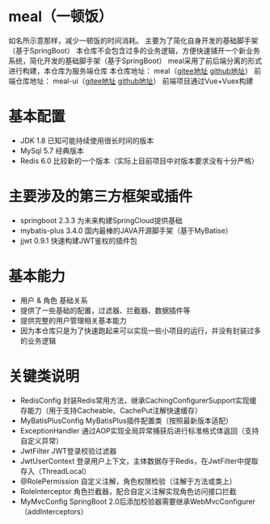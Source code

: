# meal（一顿饭）
如名所示意那样，减少一顿饭的时间消耗。
主要为了简化自身开发的基础脚手架（基于SpringBoot）
本仓库不会包含过多的业务逻辑，方便快速铺开一个新业务系统，简化开发的基础脚手架（基于SpringBoot）
meal采用了前后端分离的形式进行构建，本仓库为服务端仓库
本仓库地址：
meal（[gitee地址](https://gitee.com/mebugs/meal) [github地址](https://github.com/mebugs/meal)）
前端仓库地址：
meal-ui（[gitee地址](https://gitee.com/mebugs/meal-ui) [github地址](https://github.com/mebugs/meal-ui)）
前端项目通过Vue+Vuex构建

# 基本配置
 - JDK 1.8 已知可能持续使用很长时间的版本
 - MySql 5.7 经典版本
 - Redis 6.0 比较新的一个版本（实际上目前项目中对版本要求没有十分严格）

# 主要涉及的第三方框架或插件
 - springboot 2.3.3 为未来构建SpringCloud提供基础
 - mybatis-plus 3.4.0 国内最棒的JAVA开源脚手架（基于MyBatise）
 - jjwt 0.9.1 快速构建JWT鉴权的插件包

# 基本能力
 - 用户 & 角色 基础关系
 - 提供了一些基础的配置，过滤器、拦截器、数据插件等
 - 提供完整的用户管理相关基本能力
 - 因为本仓库只是为了快速跑起来可以实现一些小项目的运行，并没有封装过多的业务逻辑

# 关键类说明
 - RedisConfig 封装Redis常用方法，继承CachingConfigurerSupport实现缓存能力（用于支持Cacheable、CachePut注解快速缓存）
 - MyBatisPlusConfig MyBatisPlus插件配置类（按照最新版本适配）
 - ExceptionHandler 通过AOP实现全局异常捕获后进行标准格式体返回（支持自定义异常）
 - JwtFilter JWT登录校验过滤器
 - JwtUserContext 登录用户上下文，主体数据存于Redis，在JwtFilter中提取存入（ThreadLocal）
 - @RolePermission 自定义注解，角色权限检验（注解于方法或类上）
 - RoleInterceptor 角色拦截器，配合自定义注解实现角色访问接口拦截
 - MyMvcConfig SpringBoot 2.0后添加校验器需要继承WebMvcConfigurer（addInterceptors）